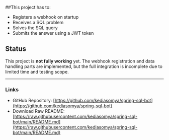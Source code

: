 ##This project has to:

- Registers a webhook on startup
- Receives a SQL problem
- Solves the SQL query
- Submits the answer using a JWT token

## Status

 This project is **not fully working** yet. The webhook registration and data handling parts are implemented, but the full integration is incomplete due to limited time and testing scope.


---

### Links

- GitHub Repository: [https://github.com/kediasomya/spring-sql-bot](https://github.com/kediasomya/spring-sql-bot)  
- Download Raw README: [https://raw.githubusercontent.com/kediasomya/spring-sql-bot/main/README.md](https://raw.githubusercontent.com/kediasomya/spring-sql-bot/main/README.md)
